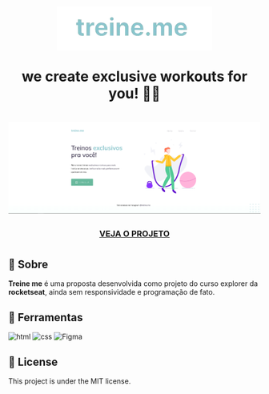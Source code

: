 <h1 align="center">
    <img src="images/treineme.png">
    <p>we create exclusive workouts for you! 🏋️‍♂️<p/>
<h1/>

<h1>
    <img src="images/treinemewpp.PNG"/>
    <h3 align="center">
        <a href="https://rodrigolima-dev.github.io/treine.me/">VEJA O PROJETO</a>
    <h3/>
<h1/>

## 📕 Sobre
**Treine me** é uma proposta desenvolvida como projeto do curso explorer da **rocketseat**, ainda sem responsividade e programação de fato.

## 🔨 Ferramentas
![html](https://img.shields.io/badge/HTML-239120?style=for-the-badge&logo=html5&logoColor=white)
![css](https://img.shields.io/badge/CSS-239120?&style=for-the-badge&logo=css3&logoColor=white)
![Figma](https://img.shields.io/badge/Figma-F24E1E?style=for-the-badge&logo=figma&logoColor=white)

## 📝 License 
This project is under the MIT license. 